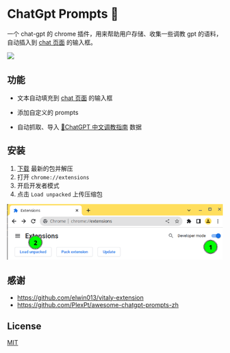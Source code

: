 # ChatGpt Prompts 🤖

一个 chat-gpt 的 chrome 插件，用来帮助用户存储、收集一些调教 gpt 的语料，自动插入到 [chat 页面](https://chat.openai.com/chat/) 的输入框。

![](https://limy-1309594960.cos.ap-beijing.myqcloud.com/202302141216486.gif)

## 功能

- 文本自动填充到 [chat 页面](https://chat.openai.com/chat/) 的输入框

- 添加自定义的 prompts
- 自动抓取、导入 [🧠ChatGPT 中文调教指南](https://github.com/PlexPt/awesome-chatgpt-prompts-zh) 数据

## 安装

1. [下载](https://github.com/mingyuLi97/chat-gpt-prompts/releases) 最新的包并解压
2. 打开 `chrome://extensions`
3. 开启开发者模式
4. 点击 `Load unpacked` 上传压缩包

![](./load-unpacked-extension.png)

## 感谢

- https://github.com/elwin013/vitaly-extension
- https://github.com/PlexPt/awesome-chatgpt-prompts-zh

## License

[MIT](LICENSE)
